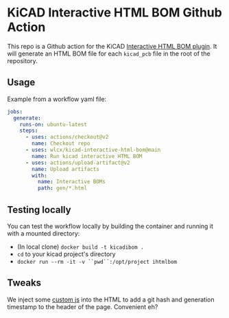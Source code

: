 # KiCAD Interactive HTML BOM Github Action
This repo is a Github action for the KiCAD [Interactive HTML BOM plugin][ibom]. It will generate an HTML BOM file for each `kicad_pcb` file in the root of the repository.

## Usage
Example from a workflow yaml file:
```yaml
jobs:
  generate:
    runs-on: ubuntu-latest
    steps:
      - uses: actions/checkout@v2
        name: Checkout repo
      - uses: wlcx/kicad-interactive-html-bom@main
        name: Run kicad interactive HTML BOM
      - uses: actions/upload-artifact@v2
        name: Upload artifacts
        with:
          name: Interactive BOMs
          path: gen/*.html
```

## Testing locally
You can test the workflow locally by building the container and running it with a
mounted directory:

- (In local clone) `docker build -t kicadibom .`
- `cd` to your kicad project's directory
- `docker run --rm -it -v ``pwd``:/opt/project ihtmlbom`

## Tweaks
We inject some [custom js][ibomcustom] into the HTML to add a git hash and generation timestamp to the header of the page. Convenient eh?

[ibom]: https://github.com/openscopeproject/InteractiveHtmlBom
[ibomcustom]: https://github.com/openscopeproject/InteractiveHtmlBom/wiki/Customization
